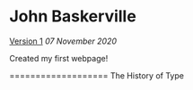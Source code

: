 John Baskerville
==================
[Version 1](https://florencealade.github.io/john-baskerville/john-baskerville.html)
*07 November 2020*

Created my first webpage!









===================
The History of Type
